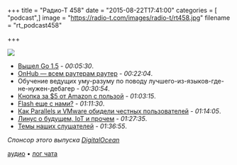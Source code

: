 +++
title = "Радио-Т 458"
date = "2015-08-22T17:41:00"
categories = [ "podcast",]
image = "https://radio-t.com/images/radio-t/rt458.jpg"
filename = "rt_podcast458"

+++

![](https://radio-t.com/images/radio-t/rt458.jpg)

- [Вышел Go 1.5](http://habrahabr.ru/post/265115/) - *00:05:30*.
- [OnHub — всем раутерам раутер](https://on.google.com/hub/) - *00:22:04*.
- Обучение ведущих уму-разуму по поводу лучшего-из-языков-где-не-нужен-дебагер - *00:30:54*.
- [Кнопка за $5 от Amazon с пользой](http://social.techcrunch.com/2015/08/17/amazons-5-dash-button-already-hacked-to-do-other-stuff-beyond-giving-amazon-money/) - *01:03:15*.
- [Flash еще с нами?](http://gizmodo.com/when-is-flash-finally-going-to-die-1725511417) - *01:11:30*.
- [Как Parallels и VMware обидели честных пользователей](http://arstechnica.com/information-technology/2015/08/year-old-parallels-and-vmware-software-wont-be-updated-for-windows-10/) - *01:14:05*.
- [Линус о будущем, IoT и прочем](http://www.geekwire.com/2015/linus-torvalds-on-the-state-of-software-security-the-internet-of-things-and-the-future-of-linux/) - *01:27:35*.
- [Темы наших слушателей](https://radio-t.com/p/2015/08/17/prep-458/) - *01:36:55*.

_Спонсор этого выпуска [DigitalOcean](https://do.co/radiot)_

[аудио](https://cdn.radio-t.com/rt_podcast458.mp3) • [лог чата](http://chat.radio-t.com/logs/radio-t-458.html)
<audio src="https://cdn.radio-t.com/rt_podcast458.mp3" preload="none"></audio>
